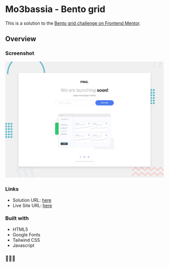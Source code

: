 # Mo3bassia - Bento grid

This is a solution to the [Bento grid challenge on Frontend Mentor](https://www.frontendmentor.io/challenges/bento-grid-RMydElrlOj).

## Overview

### Screenshot

![](./design/desktop-preview.jpg)

### Links

- Solution URL: [here](https://www.frontendmentor.io/solutions/ping-coming-soon-page-d7QQf5S-H-)
- Live Site URL: [here](https://ping-coming-soon-page-mo3bassias-projects.vercel.app/)

### Built with

- HTML5
- Google Fonts
- Tailwind CSS
- Javascript

### 🚀🚀🚀
